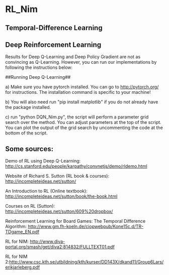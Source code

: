 # RL_Nim

## Temporal-Difference Learning


## Deep Reinforcement Learning
Results for Deep Q-Learning and Deep Policy Gradient are not as convincing as Q-Learning. However, you can run our implementations by following the instructions below:

##Running Deep Q-Learning##

a) Make sure you have pytorch installed. You can go to http://pytorch.org/ for instructions. The installation command is specific to your machine!

b) You will also need run "pip install matplotlib" if you do not already have the package installed.

c) run "python DQN_Nim.py", the script will perform a parameter grid search over the method.
    You can adjust parameters at the top of the script.
    You can plot the output of the grid search by uncommenting the code at the bottom of the script.

## Some sources:
Demo of RL using Deep Q-Learning: http://cs.stanford.edu/people/karpathy/convnetjs/demo/rldemo.html

Website of Richard S. Sutton (RL book & courses): http://incompleteideas.net/sutton/

An Introduction to RL (Online textbook): http://incompleteideas.net/sutton/book/the-book.html

Courses on RL (Sutton): http://incompleteideas.net/sutton/609%20dropbox/

Reinforcement Learning for Board Games: The Temporal Difference Algorithm: http://www.gm.fh-koeln.de/ciopwebpub/Kone15c.d/TR-TDgame_EN.pdf

RL for NIM: http://www.diva-portal.org/smash/get/diva2:814832/FULLTEXT01.pdf

RL for NIM 2:http://www.csc.kth.se/utbildning/kth/kurser/DD143X/dkand11/Group6Lars/erikjarleberg.pdf
